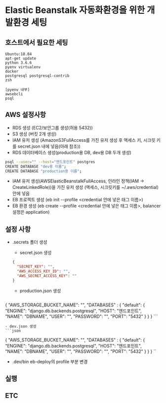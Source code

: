 # Elastic Beanstalk 자동화환경을 위한 개발환경 세팅

## 호스트에서 필요한 세팅

```text
Ubuntu:18.04
apt-get update
python 3.6.6
pyenv virtualenv
docker
postgresql postgresql-contrib
zsh

[pyenv 내부]
awsebcli
psql
```

## AWS 설정사항

- RDS 생성 (EC2/보안그룹 생성(허용 5432))
- S3 생성 (버킷 2개 생성)
- IAM 유저 생성 (AmazonS3FullAccess를 가진 유저 생성 후 액세스 키, 시크릿 키를 secret.json 내에 넣음(아래 참조))
- RDS 데이터베이스 생성(production용 DB, dev용 DB 두개 생성)
```bash
psql --user="" --host="엔드포인트" postgres
CREATE DATABASE "dev용 이름";
CREATE DATABASE "production용 이름";
```
- IAM 유저 생성(AWSElasticBeanstalkFullAccess, 인라인 정책(IAM -> CreateLinkedRole))을 가진 유저 생성 (액세스, 시크릿키를 ~/.aws/credential)안에 넣음
- EB 프로젝트 생성 (eb init --profile <credential 안에 넣은 태그 이름>)
- EB 환경 생성 (eb create --profile <credential 안에 넣은 태그 이름>, balancer 설정은 application)

## 설정 사항

- .secrets 폴더 생성
    - secret.json 생성
    ```json
    {
      "SECRET_KEY": "",
      "AWS_ACCESS_KEY_ID": "",
      "AWS_SECRET_ACCESS_KEY": ""
    }
    ```
    
    - production.json 생성
    ```json
{
  "AWS_STORAGE_BUCKET_NAME": "",
  "DATABASES" : {
    "default": {
        "ENGINE": "django.db.backends.postgresql",
        "HOST": "엔드포인트",
        "NAME": "DBNAME",
        "USER": "",
        "PASSWORD": "",
        "PORT": "5432"
    }
  }
}
    ```
    
    - dev.json 생성
    ```json
{
  "AWS_STORAGE_BUCKET_NAME": "",
  "DATABASES" : {
    "default": {
        "ENGINE": "django.db.backends.postgresql",
        "HOST": "엔드포인트",
        "NAME": "DBNAME",
        "USER": "",
        "PASSWORD": "",
        "PORT": "5432"
    }
  }
}
    ``
    
- .dev/bin eb-deploy의 profile 부분 변경
    
    
    
## 실행

    
## ETC